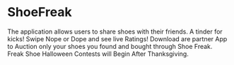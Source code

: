 # ShoeFreak
The application allows users to share shoes with their friends.
A tinder for kicks!
Swipe Nope or Dope and see live Ratings!
Download are partner App to Auction only your shoes you found and bought through Shoe Freak. 
Freak Shoe Halloween Contests will Begin After Thanksgiving. 

